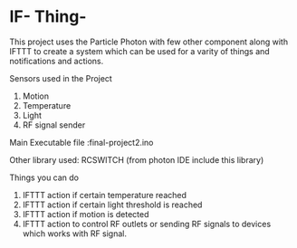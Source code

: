 # IF- Thing-
This project uses the Particle Photon with few other component along with IFTTT to create a system which can be used for a varity of things and notifications and actions.

Sensors used in the Project
1) Motion
2) Temperature
3) Light
4) RF signal sender


Main Executable file :final-project2.ino

Other library used: RCSWITCH (from photon IDE include this library)


Things you can do

1) IFTTT action if certain temperature reached
2) IFTTT action if certain light threshold is reached
3) IFTTT action if motion is detected
4) IFTTT action to control RF outlets or sending RF signals to devices which works with RF signal.




